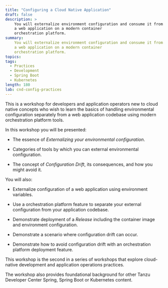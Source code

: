 ```yaml
---
title: "Configuring a Cloud Native Application"
draft: false
description: >
    You will externalize environment configuration and consume it from
    a web application on a modern container
    orchestration platform.
summary:
    You will externalize environment configuration and consume it from
    a web application on a modern container
    orchestration platform.
topics:
tags:
  - Practices
  - Development
  - Spring Boot
  - Kubernetes
length: 180
lab: cnd-config-practices
---
```


This is a workshop for developers and application operators
new to cloud native concepts who wish to learn the basics of
handling environmental configuration separately from a web application
codebase using modern orchestration platform tools.

In this workshop you will be presented:

-   The essence of *Externalizing your environmental configuration*.

-   Categories of tools by which you can external environmental
    configuration.

-   The concept of *Configuration Drift*,
    its consequences,
    and how you might avoid it.

You will also:

-   Externalize configuration of a web application using environment
    variables.

-   Use a orchestration platform feature to separate your external
    configuration from your application codebase.

-   Demonstrate deployment of a *Release* including the container image
    and environment configuration.

-   Demonstrate a scenario where configuration drift can occur.

-   Demonstrate how to avoid configuration drift with an orchestration
    platform deployment feature.

This workshop is the second in a series of workshops that explore
cloud-native development and application operations practices.

The workshop also provides foundational background for other Tanzu
Developer Center Spring, Spring Boot or Kubernetes content.